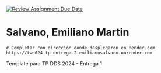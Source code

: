 [![Review Assignment Due Date](https://classroom.github.com/assets/deadline-readme-button-24ddc0f5d75046c5622901739e7c5dd533143b0c8e959d652212380cedb1ea36.svg)](https://classroom.github.com/a/tYQRXUck)
# Salvano, Emiliano Martin

```
# Completar con dirección donde despĺegaron en Render.com
https://two024-tp-entrega-2-emilianosalvano.onrender.com
```

Template para TP DDS 2024 - Entrega 1

